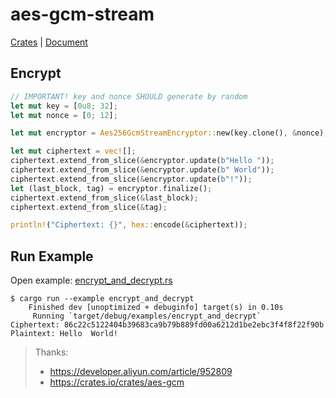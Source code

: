 # aes-gcm-stream

[Crates](https://crates.io/crates/aes-gcm-stream)
| [Document](https://docs.rs/aes-gcm-stream/)

## Encrypt

```rust
// IMPORTANT! key and nonce SHOULD generate by random
let mut key = [0u8; 32];
let mut nonce = [0; 12];

let mut encryptor = Aes256GcmStreamEncryptor::new(key.clone(), &nonce);

let mut ciphertext = vec![];
ciphertext.extend_from_slice(&encryptor.update(b"Hello "));
ciphertext.extend_from_slice(&encryptor.update(b" World"));
ciphertext.extend_from_slice(&encryptor.update(b"!"));
let (last_block, tag) = encryptor.finalize();
ciphertext.extend_from_slice(&last_block);
ciphertext.extend_from_slice(&tag);

println!("Ciphertext: {}", hex::encode(&ciphertext));
```

## Run Example

Open example: [encrypt_and_decrypt.rs](https://git.hatter.ink/hatter/aes-gcm-stream/src/branch/main/examples/encrypt_and_decrypt.rs)

```shell
$ cargo run --example encrypt_and_decrypt
    Finished dev [unoptimized + debuginfo] target(s) in 0.10s
     Running `target/debug/examples/encrypt_and_decrypt`
Ciphertext: 86c22c5122404b39683ca9b79b889fd00a6212d1be2ebc3f4f8f22f90b
Plaintext: Hello  World!
```


> Thanks:
> * https://developer.aliyun.com/article/952809
> * https://crates.io/crates/aes-gcm
